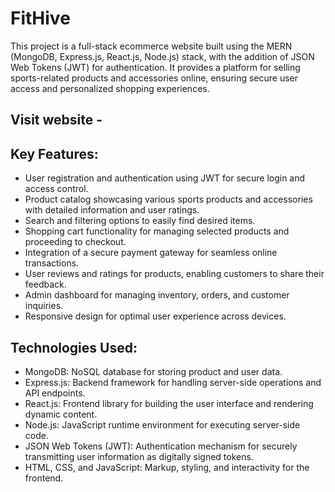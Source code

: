 
# FitHive

This project is a full-stack ecommerce website built using the MERN (MongoDB, Express.js, React.js, Node.js) stack, with the addition of JSON Web Tokens (JWT) for authentication. It provides a platform for selling sports-related products and accessories online, ensuring secure user access and personalized shopping experiences.

## Visit website - 

## Key Features:

- User registration and authentication using JWT for secure login and access control.
- Product catalog showcasing various sports products and accessories with detailed information and user ratings.
- Search and filtering options to easily find desired items.
- Shopping cart functionality for managing selected products and proceeding to checkout.
- Integration of a secure payment gateway for seamless online transactions.
- User reviews and ratings for products, enabling customers to share their feedback.
- Admin dashboard for managing inventory, orders, and customer inquiries.
- Responsive design for optimal user experience across devices.

## Technologies Used:

- MongoDB: NoSQL database for storing product and user data.
- Express.js: Backend framework for handling server-side operations and API endpoints.
- React.js: Frontend library for building the user interface and rendering dynamic content.
- Node.js: JavaScript runtime environment for executing server-side code.
- JSON Web Tokens (JWT): Authentication mechanism for securely transmitting user information as digitally signed tokens.
- HTML, CSS, and JavaScript: Markup, styling, and interactivity for the frontend.
